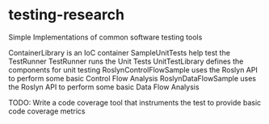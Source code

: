 # testing-research
Simple Implementations of common software testing tools

ContainerLibrary is an IoC container
SampleUnitTests help test the TestRunner
TestRunner runs the Unit Tests
UnitTestLibrary defines the components for unit testing
RoslynControlFlowSample uses the Roslyn API to perform some basic Control Flow Analysis
RoslynDataFlowSample uses the Roslyn API to perform some basic Data Flow Analysis

TODO:
Write a code coverage tool that instruments the test to provide basic code coverage metrics
